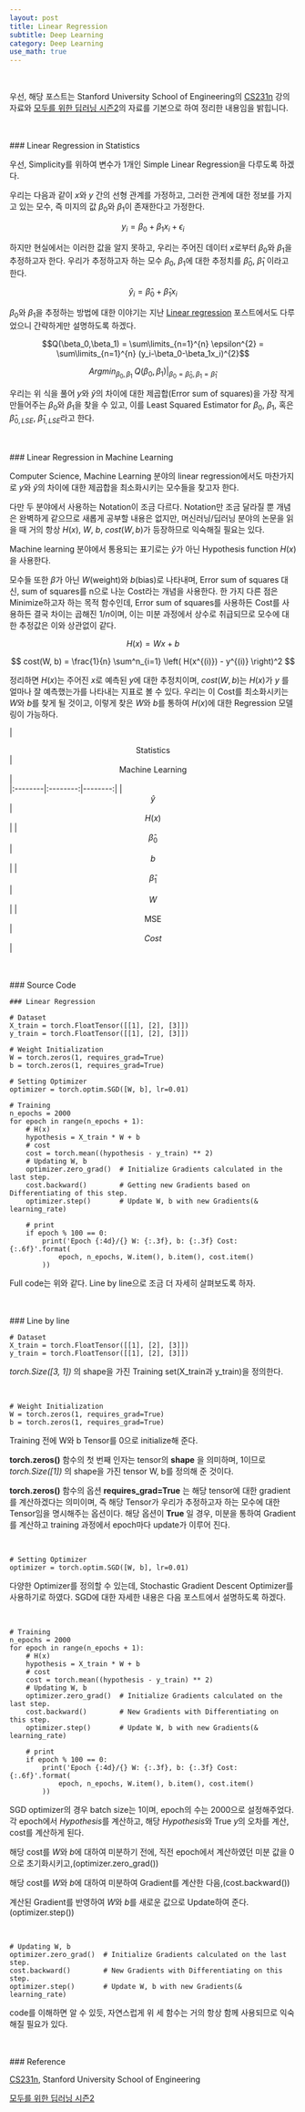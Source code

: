 ```yaml
---
layout: post
title: Linear Regression
subtitle: Deep Learning
category: Deep Learning
use_math: true
---
```


<br>

우선, 해당 포스트는 Stanford University School of Engineering의 [CS231n](https://www.youtube.com/watch?v=_JB0AO7QxSA&list=PLC1qU-LWwrF64f4QKQT-Vg5Wr4qEE1Zxk&index=7) 강의자료와 [모두를 위한 딥러닝 시즌2](https://deeplearningzerotoall.github.io/season2/lec_pytorch.html)의 자료를 기본으로 하여 정리한 내용임을 밝힙니다.

<br>
<br>
### Linear Regression in Statistics

우선, Simplicity를 위하여 변수가 1개인 Simple Linear Regression을 다루도록 하겠다.

우리는 다음과 같이 $x$와 $y$ 간의 선형 관계를 가정하고, 그러한 관계에 대한 정보를 가지고 있는 모수, 즉 미지의 값 $\beta_0$와 $\beta_1$이 존재한다고 가정한다.

$$ y_i = \beta_0 + \beta_1 x_i + \epsilon_i $$

하지만 현실에서는 이러한 값을 알지 못하고, 우리는 주어진 데이터 $x$로부터 $\beta_0$와 $\beta_1$을 추정하고자 한다. 우리가 추정하고자 하는 모수 $\beta_0$, $\beta_1$에 대한 추정치를 $\hat \beta_0$, $\hat \beta_1$ 이라고 한다.

$$ \hat y_i = \hat \beta_0 + \hat \beta_1x_i $$

$\beta_0$와 $\beta_1$을 추정하는 방법에 대한 이야기는 지난 [Linear regression](https://kjhov195.github.io/2019-10-26-linear_regression/) 포스트에서도 다루었으니 간략하게만 설명하도록 하겠다.

$$Q(\beta_0,\beta_1) = \sum\limits_{n=1}^{n} \epsilon^{2} = \sum\limits_{n=1}^{n} (y_i-\beta_0-\beta_1x_i)^{2}$$

$$Argmin_{\beta_0, \beta_1}\;Q(\beta_0,\beta_1) \vert _ {\beta_0 = \hat \beta_0, \beta_1 = \hat \beta_1}$$

우리는 위 식을 풀어 $y$와 $\hat y$의 차이에 대한 제곱합(Error sum of squares)을 가장 작게 만들어주는 $\beta_0$와 $\beta_1$을 찾을 수 있고, 이를 Least Squared Estimator for $\beta_0$, $\beta_1$, 혹은 $\hat \beta_{0,LSE}$, $\hat \beta_{1,LSE}$라고 한다.



<br>
<br>
### Linear Regression in Machine Learning

Computer Science, Machine Learning 분야의 linear regression에서도 마찬가지로 $y$와 $\hat y$의 차이에 대한 제곱합을 최소화시키는 모수들을 찾고자 한다.

다만 두 분야에서 사용하는 Notation이 조금 다르다. Notation만 조금 달라질 뿐 개념은 완벽하게 같으므로 새롭게 공부할 내용은 없지만, 머신러닝/딥러닝 분야의 논문을 읽을 때 거의 항상 $H(x)$, $W$, $b$, $cost(W,b)$가 등장하므로 익숙해질 필요는 있다.

Machine learning 분야에서 통용되는 표기로는 $\hat y$가 아닌 Hypothesis function $H(x)$을 사용한다.

모수들 또한 $\beta$가 아닌 $W$(weight)와 $b$(bias)로 나타내며, Error sum of squares 대신, sum of squares를 n으로 나눈 Cost라는 개념을 사용한다. 한 가지 다른 점은 Minimize하고자 하는 목적 함수인데, Error sum of squares를 사용하든 Cost를 사용하든 결국 차이는 곱해진 $1/n$이며, 이는 미분 과정에서 상수로 취급되므로 모수에 대한 추정값은 이와 상관없이 같다.

$$ H(x) = Wx + b $$

$$ cost(W, b) = \frac{1}{n} \sum^n_{i=1} \left( H(x^{(i)}) - y^{(i)} \right)^2 $$

정리하면 $H(x)$는 주어진 $x$로 예측된 $y$에 대한 추정치이며, $cost(W, b)$는 $H(x)$가 $y$ 를 얼마나 잘 예측했는가를 나타내는 지표로 볼 수 있다. 우리는 이 Cost를 최소화시키는 $W$와 $b$를 찾게 될 것이고, 이렇게 찾은 $W$와 $b$를 통하여 $H(x)$에 대한 Regression 모델링이 가능하다.


|  <center>Statistics </center> |  <center>Machine Learning</center> |  
|:--------|:--------:|--------:|
| <center> $\hat y$ </center> | <center> $H(x)$ </center> |
| <center>  $\hat \beta_0$ </center> | <center> $b$ </center> |
| <center>  $\hat \beta_1$ </center> | <center> $W$ </center> |
| <center>  MSE </center> | <center> $Cost$ </center> |


<br>
<br>
### Source Code

```
### Linear Regression

# Dataset
X_train = torch.FloatTensor([[1], [2], [3]])
y_train = torch.FloatTensor([[1], [2], [3]])

# Weight Initialization
W = torch.zeros(1, requires_grad=True)
b = torch.zeros(1, requires_grad=True)

# Setting Optimizer
optimizer = torch.optim.SGD([W, b], lr=0.01)

# Training
n_epochs = 2000
for epoch in range(n_epochs + 1):
    # H(x)
    hypothesis = X_train * W + b
    # cost
    cost = torch.mean((hypothesis - y_train) ** 2)
    # Updating W, b
    optimizer.zero_grad()  # Initialize Gradients calculated in the last step.
    cost.backward()        # Getting new Gradients based on Differentiating of this step.
    optimizer.step()       # Update W, b with new Gradients(& learning_rate)

    # print
    if epoch % 100 == 0:
        print('Epoch {:4d}/{} W: {:.3f}, b: {:.3f} Cost: {:.6f}'.format(
            epoch, n_epochs, W.item(), b.item(), cost.item()
        ))
```

Full code는 위와 같다. Line by line으로 조금 더 자세히 살펴보도록 하자.

<br>
<br>
### Line by line

```
# Dataset
X_train = torch.FloatTensor([[1], [2], [3]])
y_train = torch.FloatTensor([[1], [2], [3]])
```
_torch.Size([3, 1])_ 의 shape을 가진 Training set(X_train과 y_train)을 정의한다.

<br>

```
# Weight Initialization
W = torch.zeros(1, requires_grad=True)
b = torch.zeros(1, requires_grad=True)
```

Training 전에 W와 b Tensor를 0으로 initialize해 준다.

__torch.zeros()__ 함수의 첫 번째 인자는 tensor의 __shape__ 을 의미하며, 1이므로 _torch.Size([1])_ 의 shape을 가진 tensor W, b를 정의해 준 것이다.

__torch.zeros()__ 함수의 옵션 __requires_grad=True__ 는 해당 tensor에 대한 gradient를 계산하겠다는 의미이며, 즉 해당 Tensor가 우리가 추정하고자 하는 모수에 대한 Tensor임을 명시해주는 옵션이다. 해당 옵션이 __True__ 일 경우, 미분을 통하여 Gradient를 계산하고 training 과정에서 epoch마다 update가 이루어 진다.

<br>

```
# Setting Optimizer
optimizer = torch.optim.SGD([W, b], lr=0.01)
```

다양한 Optimizer를 정의할 수 있는데, Stochastic Gradient Descent Optimizer를 사용하기로 하였다. SGD에 대한 자세한 내용은 다음 포스트에서 설명하도록 하겠다.

<br>

```
# Training
n_epochs = 2000
for epoch in range(n_epochs + 1):
    # H(x)
    hypothesis = X_train * W + b
    # cost
    cost = torch.mean((hypothesis - y_train) ** 2)
    # Updating W, b
    optimizer.zero_grad()  # Initialize Gradients calculated on the last step.
    cost.backward()        # New Gradients with Differentiating on this step.
    optimizer.step()       # Update W, b with new Gradients(& learning_rate)

    # print
    if epoch % 100 == 0:
        print('Epoch {:4d}/{} W: {:.3f}, b: {:.3f} Cost: {:.6f}'.format(
            epoch, n_epochs, W.item(), b.item(), cost.item()
        ))
```

SGD optimizer의 경우 batch size는 1이며, epoch의 수는 2000으로 설정해주었다. 각 epoch에서  $Hypothesis$를 계산하고, 해당 $Hypothesis$와 True $y$의 오차를 계산, cost를 계산하게 된다.

해당 cost를 $W$와 $b$에 대하여 미분하기 전에, 직전 epoch에서 계산하였던 미분 값을 0으로 초기화시키고,(optimizer.zero_grad())

해당 cost를 $W$와 $b$에 대하여 미분하여 Gradient를 계산한 다음,(cost.backward())

계산된 Gradient를 반영하여 $W$와 $b$를 새로운 값으로 Update하여 준다.(optimizer.step())

<br>

```
# Updating W, b
optimizer.zero_grad()  # Initialize Gradients calculated on the last step.
cost.backward()        # New Gradients with Differentiating on this step.
optimizer.step()       # Update W, b with new Gradients(& learning_rate)
```

code를 이해하면 알 수 있듯, 자연스럽게 위 세 함수는 거의 항상 함께 사용되므로 익숙해질 필요가 있다.

<br>
<br>
### Reference

[CS231n](https://www.youtube.com/watch?v=vT1JzLTH4G4&list=PLC1qU-LWwrF64f4QKQT-Vg5Wr4qEE1Zxk), Stanford University School of Engineering

[모두를 위한 딥러닝 시즌2](https://deeplearningzerotoall.github.io/season2/lec_pytorch.html)
